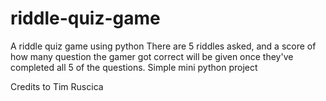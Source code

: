 # riddle-quiz-game
A riddle quiz game using python
There are 5 riddles asked, and a score of how many question the gamer got correct will be given once they've completed all 5 of the questions.
Simple mini python project

Credits to Tim Ruscica
